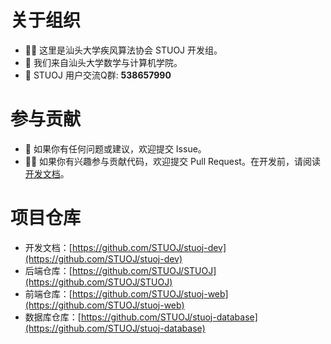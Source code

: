 # 关于组织

- 🙋‍♀️ 这里是汕头大学疾风算法协会 STUOJ 开发组。
- 🏢 我们来自汕头大学数学与计算机学院。
- 🧙 STUOJ 用户交流Q群: **538657990**

# 参与贡献

- 🌈 如果你有任何问题或建议，欢迎提交 Issue。
- 👩‍💻 如果你有兴趣参与贡献代码，欢迎提交 Pull Request。在开发前，请阅读[开发文档](https://github.com/STUOJ/stuoj-dev)。

# 项目仓库

- 开发文档：[https://github.com/STUOJ/stuoj-dev](https://github.com/STUOJ/stuoj-dev)
- 后端仓库：[https://github.com/STUOJ/STUOJ](https://github.com/STUOJ/STUOJ)
- 前端仓库：[https://github.com/STUOJ/stuoj-web](https://github.com/STUOJ/stuoj-web)
- 数据库仓库：[https://github.com/STUOJ/stuoj-database](https://github.com/STUOJ/stuoj-database)
